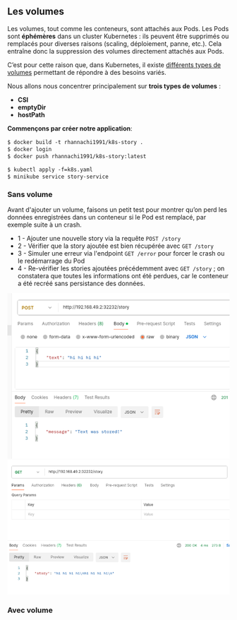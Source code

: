 ## Les volumes
Les volumes, tout comme les conteneurs, sont attachés aux Pods.
Les Pods sont **éphémères** dans un cluster Kubernetes : ils peuvent être supprimés ou remplacés pour diverses raisons (scaling, déploiement, panne, etc.).
Cela entraîne donc la suppression des volumes directement attachés aux Pods.

C’est pour cette raison que, dans Kubernetes, il existe [différents types de volumes](https://kubernetes.io/docs/concepts/storage/) permettant de répondre à des besoins variés.

Nous allons nous concentrer principalement sur **trois types de volumes** :
- **CSI**
- **emptyDir**
- **hostPath**

**Commençons par créer notre application**:
``` 
$ docker build -t rhannachi1991/k8s-story .
$ docker login
$ docker push rhannachi1991/k8s-story:latest
```
``` 
$ kubectl apply -f=k8s.yaml
$ minikube service story-service
```
### Sans volume

Avant d'ajouter un volume, faisons un petit test pour montrer qu’on perd les données enregistrées dans un conteneur si le Pod est remplacé, par exemple suite à un crash.
- 1 - Ajouter une nouvelle story via la requête `POST /story`
- 2 - Vérifier que la story ajoutée est bien récupérée avec `GET /story`
- 3 - Simuler une erreur via l'endpoint `GET /error` pour forcer le crash ou le redémarrage du Pod
- 4 - Re-vérifier les stories ajoutées précédemment avec `GET /story` ; on constatera que toutes les informations ont été perdues, car le conteneur a été recréé sans persistance des données.

![](./images/1.png)
![](./images/2.png)

### Avec volume

